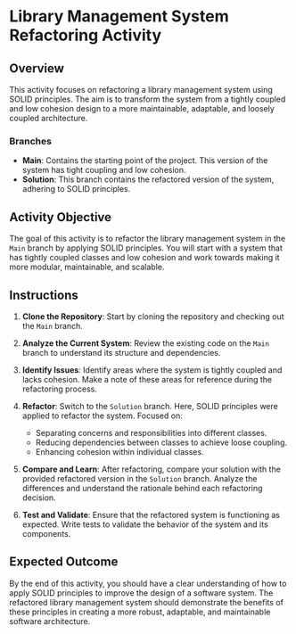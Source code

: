 # Library Management System Refactoring Activity

## Overview

This activity focuses on refactoring a library management system using SOLID principles. The aim is to transform the system from a tightly coupled and low cohesion design to a more maintainable, adaptable, and loosely coupled architecture.

### Branches

- **Main**: Contains the starting point of the project. This version of the system has tight coupling and low cohesion.
- **Solution**: This branch contains the refactored version of the system, adhering to SOLID principles.

## Activity Objective

The goal of this activity is to refactor the library management system in the `Main` branch by applying SOLID principles. You will start with a system that has tightly coupled classes and low cohesion and work towards making it more modular, maintainable, and scalable.

## Instructions

1. **Clone the Repository**: Start by cloning the repository and checking out the `Main` branch.

2. **Analyze the Current System**: Review the existing code on the `Main` branch to understand its structure and dependencies.

3. **Identify Issues**: Identify areas where the system is tightly coupled and lacks cohesion. Make a note of these areas for reference during the refactoring process.

4. **Refactor**: Switch to the `Solution` branch. Here, SOLID principles were applied to refactor the system. Focused on:
   - Separating concerns and responsibilities into different classes.
   - Reducing dependencies between classes to achieve loose coupling.
   - Enhancing cohesion within individual classes.

5. **Compare and Learn**: After refactoring, compare your solution with the provided refactored version in the `Solution` branch. Analyze the differences and understand the rationale behind each refactoring decision.

6. **Test and Validate**: Ensure that the refactored system is functioning as expected. Write tests to validate the behavior of the system and its components.

## Expected Outcome

By the end of this activity, you should have a clear understanding of how to apply SOLID principles to improve the design of a software system. The refactored library management system should demonstrate the benefits of these principles in creating a more robust, adaptable, and maintainable software architecture.
